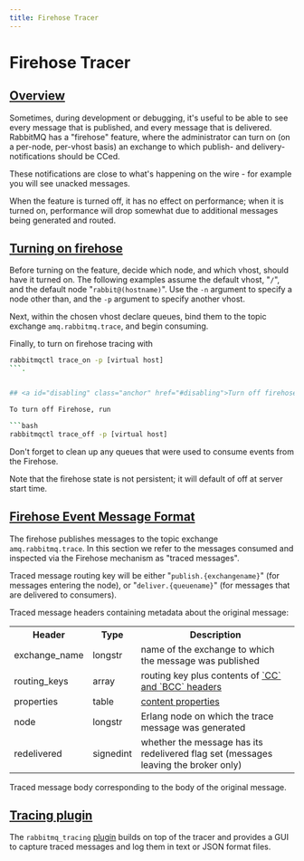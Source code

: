 ```yaml
---
title: Firehose Tracer
---
```

<!--
Copyright (c) 2007-2023 VMware, Inc. or its affiliates.

All rights reserved. This program and the accompanying materials
are made available under the terms of the under the Apache License,
Version 2.0 (the "License”); you may not use this file except in compliance
with the License. You may obtain a copy of the License at

https://www.apache.org/licenses/LICENSE-2.0

Unless required by applicable law or agreed to in writing, software
distributed under the License is distributed on an "AS IS" BASIS,
WITHOUT WARRANTIES OR CONDITIONS OF ANY KIND, either express or implied.
See the License for the specific language governing permissions and
limitations under the License.
-->

# Firehose Tracer

## <a id="overview" class="anchor" href="#overview">Overview</a>

Sometimes, during development or debugging, it's useful to
be able to see every message that is published, and every
message that is delivered. RabbitMQ has a "firehose"
feature, where the administrator can turn on (on a per-node,
per-vhost basis) an exchange to which publish- and
delivery-notifications should be CCed.

These notifications are close to what's happening on the
wire - for example you will see unacked messages.

When the feature is turned off, it has no effect on
performance; when it is turned on, performance will drop
somewhat due to additional messages being generated and
routed.

## <a id="enabling" class="anchor" href="#enabling">Turning on firehose</a>


Before turning on the feature, decide which node, and which vhost, should have it turned on.
The following examples assume the default vhost, "`/`", and the default node
"`rabbit@(hostname)`". Use the
`-n` argument to specify a node other than,
and the `-p` argument to specify another
vhost.

Next, within the chosen vhost declare queues, bind them to the
topic exchange `amq.rabbitmq.trace`, and
begin consuming.

Finally, to turn on firehose tracing with

```bash
rabbitmqctl trace_on -p [virtual host]
```.


## <a id="disabling" class="anchor" href="#disabling">Turn off firehose</a>

To turn off Firehose, run

```bash
rabbitmqctl trace_off -p [virtual host]
```

Don't forget to clean up any queues that were used to consume events from the Firehose.

Note that the firehose state is not persistent; it will
default of off at server start time.


## <a id="format" class="anchor" href="#format">Firehose Event Message Format</a>

The firehose publishes messages to the topic exchange
`amq.rabbitmq.trace`. In this section we refer to the messages consumed and inspected
via the Firehose mechanism as "traced messages".

Traced message routing key will be either "`publish.{exchangename}`" (for messages
entering the node), or "`deliver.{queuename}`" (for messages that are delivered to consumers).

Traced message headers containing metadata about the original message:

<table>
  <tr><th>Header</th><th>Type</th><th>Description</th></tr>
  <tr>
    <td>exchange_name</td>
    <td>longstr</td>
    <td>
      name of the exchange to which the message was
      published
    </td>
  </tr>
  <tr>
    <td>routing_keys</td>
    <td>array</td>
    <td>
      routing key plus contents of
      <a href="./sender-selected">`CC` and
      `BCC` headers</a>
    </td>
  </tr>
  <tr>
    <td>properties</td>
    <td>table</td>
    <td><a href="amqp-0-9-1-reference.html#class.basic">content properties</a></td>
  </tr>
  <tr>
    <td>node</td>
    <td>longstr</td>
    <td>Erlang node on which the trace message was generated</td>
  </tr>
  <tr>
    <td>redelivered</td>
    <td>signedint</td>
    <td>
      whether the message has its redelivered flag set
      (messages leaving the broker only)
    </td>
  </tr>
</table>

Traced message body corresponding to the body of the original message.


## <a id="tracing-plugin" class="anchor" href="#tracing-plugin">Tracing plugin</a>

The `rabbitmq_tracing` <a href="./plugins">plugin</a> builds on top of the tracer
and provides a GUI to capture traced messages and log them
in text or JSON format files.
